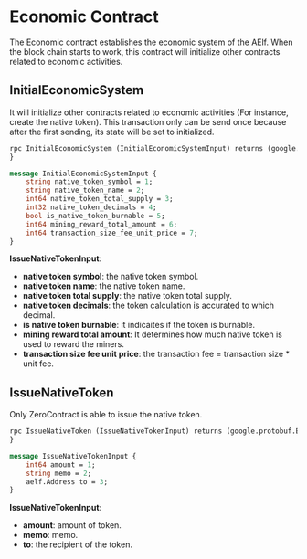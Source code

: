 # Economic Contract

The Economic contract establishes the economic system of the AElf. When the block chain starts to work, this contract will initialize other contracts related to economic activities.

## **InitialEconomicSystem**

It will initialize other contracts related to economic activities (For instance, create the native token). This transaction only can be send once because after the first sending, its state will be set to initialized.

```Protobuf
rpc InitialEconomicSystem (InitialEconomicSystemInput) returns (google.protobuf.Empty) {
}

message InitialEconomicSystemInput {
    string native_token_symbol = 1;
    string native_token_name = 2;
    int64 native_token_total_supply = 3;
    int32 native_token_decimals = 4;
    bool is_native_token_burnable = 5;
    int64 mining_reward_total_amount = 6;
    int64 transaction_size_fee_unit_price = 7;
}
```

**IssueNativeTokenInput**:

- **native token symbol**: the native token symbol.
- **native token name**: the native token name.
- **native token total supply**: the native token total supply.
- **native token decimals**: the token calculation is accurated to which decimal.
- **is native token burnable**: it indicaites if the token is burnable.
- **mining reward total amount**: It determines how much native token is used to reward the miners.
- **transaction size fee unit price**: the transaction fee = transaction size * unit fee.

## **IssueNativeToken**

Only ZeroContract is able to issue the native token.

```Protobuf
rpc IssueNativeToken (IssueNativeTokenInput) returns (google.protobuf.Empty) {
}

message IssueNativeTokenInput {
    int64 amount = 1;
    string memo = 2;
    aelf.Address to = 3;
}
```

**IssueNativeTokenInput**:

- **amount**: amount of token.
- **memo**: memo.
- **to**: the recipient of the token.
